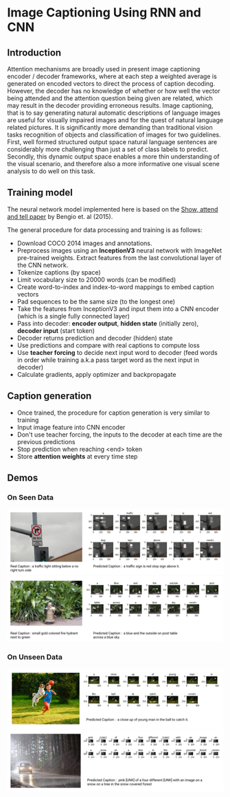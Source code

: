 # Image Captioning Using RNN and CNN

## Introduction
Attention mechanisms are broadly used in present image captioning encoder / decoder frameworks, where at each step a weighted average is generated on encoded vectors to direct the process of caption decoding. However, the decoder has no knowledge of whether or how well the vector being attended and the attention question being given are related, which may result in the decoder providing erroneous results. Image captioning, that is to say generating natural automatic descriptions of language images are useful for visually impaired images and for the quest of natural language related pictures. It is significantly more demanding than traditional vision tasks recognition of objects and classification of images for two guidelines. First, well formed structured output space natural language sentences are considerably more challenging than just a set of class labels to predict. Secondly, this dynamic output space enables a more thin understanding of the visual scenario, and therefore also a more informative one visual scene analysis to do well on this task.

## Training model
The neural network model implemented here is based on the [Show, attend and tell paper](https://arxiv.org/abs/1502.03044) by Bengio et. al (2015).

The general procedure for data processing and training is as follows:

- Download COCO 2014 images and annotations. 
- Preprocess images using an **InceptionV3** neural network with ImageNet pre-trained weights. Extract features from the last convolutional layer of the CNN network.
- Tokenize captions (by space)
- Limit vocabulary size to 20000 words (can be modified)
- Create word-to-index and index-to-word mappings to embed caption vectors
- Pad sequences to be the same size (to the longest one)
- Take the features from InceptionV3 and input them into a CNN encoder (which is a single fully connected layer)
- Pass into decoder: **encoder output**, **hidden state** (initially zero), **decoder input** (start token) 
- Decoder returns prediction and decoder (hidden) state
- Use predictions and compare with real captions to compute loss
- Use **teacher forcing** to decide next input word to decoder (feed words in order while training a.k.a pass target word as the next input in decoder)
- Calculate gradients, apply optimizer and backpropagate

## Caption generation

- Once trained, the procedure for caption generation is very similar to training 
- Input image feature into CNN encoder
- Don't use teacher forcing, the inputs to the decoder at each time are the previous predictions
- Stop prediction when reaching \<end> token
- Store **attention weights** at every time step

## Demos
### On Seen Data
![](demo/demo_1.png)
![](demo/demo_2.png)
### On Unseen Data
![](demo/demo_3.png)
![](demo/demo_4.png)